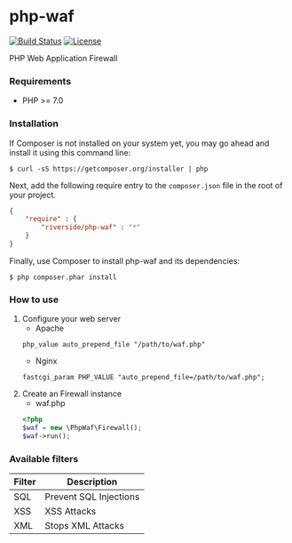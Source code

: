# php-waf
[![Build Status](https://api.travis-ci.org/riverside/php-waf.svg)](https://travis-ci.org/riverside/php-waf) [![License](https://poser.pugx.org/riverside/php-waf/license)](https://packagist.org/packages/riverside/php-waf)

PHP Web Application Firewall

### Requirements
- PHP >= 7.0

### Installation
If Composer is not installed on your system yet, you may go ahead and install it using this command line:
```
$ curl -sS https://getcomposer.org/installer | php
```
Next, add the following require entry to the <code>composer.json</code> file in the root of your project.
```json
{
    "require" : {
        "riverside/php-waf" : "*"
    }
}
```
Finally, use Composer to install php-waf and its dependencies:
```
$ php composer.phar install 
```
### How to use
1. Configure your web server
    - Apache
    ```apacheconfig
    php_value auto_prepend_file "/path/to/waf.php"
    ```
    - Nginx
    ```
    fastcgi_param PHP_VALUE "auto_prepend_file=/path/to/waf.php";
    ```
2. Create an Firewall instance 
    - waf.php
    ```php
    <?php
    $waf = new \PhpWaf\Firewall();
    $waf->run();
    ```

### Available filters
| Filter             | Description          |
| ------------------ | -------------------- |
| SQL                | Prevent SQL Injections |
| XSS                | XSS Attacks          |
| XML                | Stops XML Attacks          |
